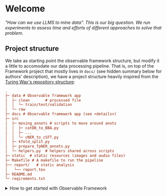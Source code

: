 
# Welcome
_"How can we use LLMS to mine data". This is our big question. We run experiments to assess time and efforts of different approaches to solve that problem._

## Project structure

We take as starting point the observable framework structure, but modify it a little to accomodate our data processing pipeline. That is, on top of the Framework project that mostly lives in `docs/` (see hidden summary below for authors' description), we have a project structure heavily inspired from the [Turing Way's repository structure](https://book.the-turing-way.org/project-design/project-repo/project-repo-advanced#example-with-every-possible-folder):

```ini
.
├─ data # Observable framework app
│  ├─ clean       # processed file
│  │  └─ train/test/validation
│  └─ raw       
├─ docs # Observable framework app (see <details>)
├─ src
|  ├─ moving_annots # scripts to move around anots
│  │  ├─ catDB_to_BBA.py
│  │  ├─ ...
│  │  └─ cNER_to_cSFT.py
│  ├─ kfold_split.py 
│  ├─ prepare_fpNER_annots.py 
│  └─ helpers.py  # helpers shared across scripts
├─ static  # static resources (images and audio files)
├─ Makefile # A makefile to run the pipeline
├── report/   # static analysis
│   └── report.tex
├─ README.md
└─ reqirements.txt
```


<details><summary>How to get started with Observable Framework</summary>


This is an [Observable Framework](https://observablehq.com/framework) project. To start the local preview server, run:

```
npm run dev
```

Then visit <http://localhost:3000> to preview your project.

For more, see <https://observablehq.com/framework/getting-started>.

## Project structure

A typical Framework project looks like this:

```ini
.
├─ docs
│  ├─ components
│  │  └─ timeline.js           # an importable module
│  ├─ data
│  │  ├─ launches.csv.js       # a data loader
│  │  └─ events.json           # a static data file
│  ├─ example-dashboard.md     # a page
│  ├─ example-report.md        # another page
│  └─ index.md                 # the home page
├─ .gitignore
├─ observablehq.config.js      # the project config file
├─ package.json
└─ README.md
```

**`docs`** - This is the “source root” — where your source files live. Pages go here. Each page is a Markdown file. Observable Framework uses [file-based routing](https://observablehq.com/framework/routing), which means that the name of the file controls where the page is served. You can create as many pages as you like. Use folders to organize your pages.

**`docs/index.md`** - This is the home page for your site. You can have as many additional pages as you’d like, but you should always have a home page, too.

**`docs/data`** - You can put [data loaders](https://observablehq.com/framework/loaders) or static data files anywhere in your source root, but we recommend putting them here.

**`docs/components`** - You can put shared [JavaScript modules](https://observablehq.com/framework/javascript/imports) anywhere in your source root, but we recommend putting them here. This helps you pull code out of Markdown files and into JavaScript modules, making it easier to reuse code across pages, write tests and run linters, and even share code with vanilla web applications.

**`observablehq.config.js`** - This is the [project configuration](https://observablehq.com/framework/config) file, such as the pages and sections in the sidebar navigation, and the project’s title.

## Command reference

| Command           | Description                                              |
| ----------------- | -------------------------------------------------------- |
| `npm install`            | Install or reinstall dependencies                        |
| `npm run dev`        | Start local preview server                               |
| `npm run build`      | Build your static site, generating `./dist`              |
| `npm run deploy`     | Deploy your project to Observable                        |
| `npm run clean`      | Clear the local data loader cache                        |
| `npm run observable` | Run commands like `observable help`                      |

</details>
